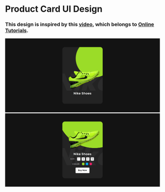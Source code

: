# Product Card UI Design
### This design is inspired by this [video](https://youtu.be/jUByQLfakJ8), which belongs to [Online Tutorials](https://www.youtube.com/@OnlineTutorialsYT).

![preview img 1](/preview-1.png)
![preview img 2](/preview-2.png)
